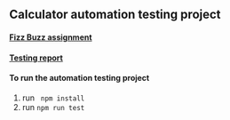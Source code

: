 ## Calculator automation testing project

#### [Fizz Buzz assignment](./assignment/fizz-buzz.js)

#### [Testing report](./testing-report/Report.docx)

#### To run the automation testing project

1. run
   ` npm install`
2. run
   `npm run test`
